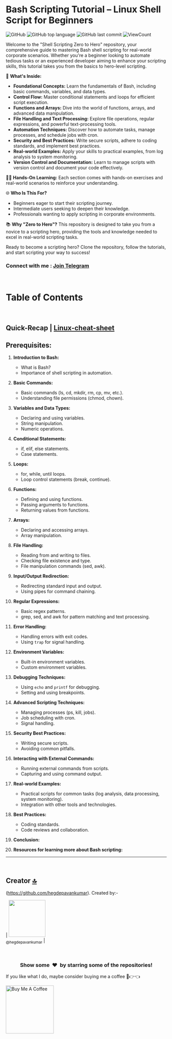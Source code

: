 # Bash Scripting Tutorial – Linux Shell Script for Beginners

![GitHub](https://img.shields.io/github/license/hegdepavankumar/Bash-Scripting-Tutorial-Linux-Shell-Script-for-Beginners?style=flat)
![GitHub top language](https://img.shields.io/github/languages/top/hegdepavankumar/Bash-Scripting-Tutorial-Linux-Shell-Script-for-Beginners?style=flat)
![GitHub last commit](https://img.shields.io/github/last-commit/hegdepavankumar/Bash-Scripting-Tutorial-Linux-Shell-Script-for-Beginners?style=flat)
![ViewCount](https://views.whatilearened.today/views/github/hegdepavankumar/shell-scripting-zero-to-hero.svg?cache=remove)


Welcome to the "Shell Scripting Zero to Hero" repository, your comprehensive guide to mastering Bash shell scripting for real-world corporate scenarios. Whether you're a beginner looking to automate tedious tasks or an experienced developer aiming to enhance your scripting skills, this tutorial takes you from the basics to hero-level scripting.

🚀 **What's Inside:**
- **Foundational Concepts:** Learn the fundamentals of Bash, including basic commands, variables, and data types.
- **Control Flow:** Master conditional statements and loops for efficient script execution.
- **Functions and Arrays:** Dive into the world of functions, arrays, and advanced data manipulation.
- **File Handling and Text Processing:** Explore file operations, regular expressions, and powerful text-processing tools.
- **Automation Techniques:** Discover how to automate tasks, manage processes, and schedule jobs with cron.
- **Security and Best Practices:** Write secure scripts, adhere to coding standards, and implement best practices.
- **Real-world Examples:** Apply your skills to practical examples, from log analysis to system monitoring.
- **Version Control and Documentation:** Learn to manage scripts with version control and document your code effectively.

👩‍💻 **Hands-On Learning:** Each section comes with hands-on exercises and real-world scenarios to reinforce your understanding.

🌐 **Who Is This For?**
- Beginners eager to start their scripting journey.
- Intermediate users seeking to deepen their knowledge.
- Professionals wanting to apply scripting in corporate environments.

📚 **Why "Zero to Hero"?**
This repository is designed to take you from a novice to a scripting hero, providing the tools and knowledge needed to excel in real-world scripting tasks.

Ready to become a scripting hero? Clone the repository, follow the tutorials, and start scripting your way to success!
### Connect with me : [Join Telegram](https://t.me/resourcehub1)


<br>


# Table of Contents
<br>

## Quick-Recap | [Linux-cheat-sheet](https://github.com/hegdepavankumar/A-Shell-Script/blob/main/Tutorial-Files/Linux-cheat-sheet.md)
## **Prerequisites:**

1. **Introduction to Bash:**
   - What is Bash?
   - Importance of shell scripting in automation.

2. **Basic Commands:**
   - Basic commands (ls, cd, mkdir, rm, cp, mv, etc.).
   - Understanding file permissions (chmod, chown).

3. **Variables and Data Types:**
   - Declaring and using variables.
   - String manipulation.
   - Numeric operations.

4. **Conditional Statements:**
   - if, elif, else statements.
   - Case statements.

5. **Loops:**
   - for, while, until loops.
   - Loop control statements (break, continue).

6. **Functions:**
   - Defining and using functions.
   - Passing arguments to functions.
   - Returning values from functions.

7. **Arrays:**
   - Declaring and accessing arrays.
   - Array manipulation.

8. **File Handling:**
   - Reading from and writing to files.
   - Checking file existence and type.
   - File manipulation commands (sed, awk).

9. **Input/Output Redirection:**
   - Redirecting standard input and output.
   - Using pipes for command chaining.

10. **Regular Expressions:**
    - Basic regex patterns.
    - grep, sed, and awk for pattern matching and text processing.

11. **Error Handling:**
    - Handling errors with exit codes.
    - Using `trap` for signal handling.

12. **Environment Variables:**
    - Built-in environment variables.
    - Custom environment variables.

13. **Debugging Techniques:**
    - Using `echo` and `printf` for debugging.
    - Setting and using breakpoints.

14. **Advanced Scripting Techniques:**
    - Managing processes (ps, kill, jobs).
    - Job scheduling with cron.
    - Signal handling.

15. **Security Best Practices:**
    - Writing secure scripts.
    - Avoiding common pitfalls.

16. **Interacting with External Commands:**
    - Running external commands from scripts.
    - Capturing and using command output.

17. **Real-world Examples:**
    - Practical scripts for common tasks (log analysis, data processing, system monitoring).
    - Integration with other tools and technologies.

18. **Best Practices:**
    - Coding standards.
    - Code reviews and collaboration.

19. **Conclusion:**
20. **Resources for learning more about Bash scripting:**




<hr>
   
<br>

## Creator [🔝](Images-for-GNS3-and-EVE-NG)

(https://github.com/hegdepavankumar). Created by:-

| [<img src="https://github.com/hegdepavankumar.png?size=115" width="115"><br><sub>@hegdepavankumar</sub>](https://github.com/hegdepavankumar) |

<br>
<h3 align="center">Show some &nbsp;❤️&nbsp; by starring some of the repositories!</h3>
 <!-- Support Me --> 
If you like what I do, maybe consider buying me a coffee 🥺👉👈

<a href="https://www.buymeacoffee.com/hegdepavankumar" target="_blank"><img src="https://cdn.buymeacoffee.com/buttons/v2/default-red.png" alt="Buy Me A Coffee" width="150" ></a> 
